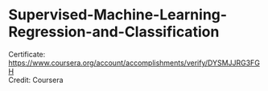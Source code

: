 # Supervised-Machine-Learning-Regression-and-Classification
Certificate: https://www.coursera.org/account/accomplishments/verify/DYSMJJRG3FGH
</br>
Credit: Coursera
